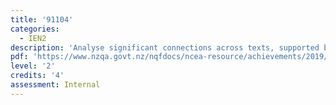 ```yaml
---
title: '91104'
categories:
  - IEN2
description: 'Analyse significant connections across texts, supported by evidence'
pdf: 'https://www.nzqa.govt.nz/nqfdocs/ncea-resource/achievements/2019/as91104.pdf'
level: '2'
credits: '4'
assessment: Internal
---
```


